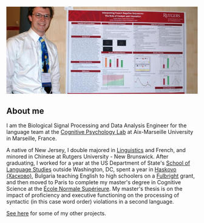 ![Poster presentation](files/poster.jpg)

## About me
I am the Biological Signal Processing and Data Analysis Engineer for the language team at the [Cognitive Psychology Lab](https://lpc.univ-amu.fr/en) at Aix-Marseille University in Marseille, France.

<!--- What do I do; what am i interested in? --->

<!--- , and am fascinated with how meaning and structure in language are represented in the brain, as well as how the representations of languages might interact in speakers (or signers) who know more than one.  --->

A native of New Jersey, I double majored in [Linguistics](https://sites.google.com/site/experimentalsyntax4/home) and French, and minored in Chinese at Rutgers University - New Brunswick. After graduating, I worked for a year at the US Department of State's [School of Language Studies](https://www.state.gov/m/fsi/sls/) outside Washington, DC, spent a year in [Haskovo (Хасково)](https://en.wikipedia.org/wiki/Haskovo), Bulgaria teaching English to high schoolers on a [Fulbright](http://www.fulbright.bg/en/) grant, and then moved to Paris to complete my master's degree in Cognitive Science at the [École Normale Supérieure](https://cognition.ens.fr/en). My master's thesis is on the impact of proficiency and executive functioning on the processing of syntactic (in this case word order) violations in a second language. 

[See here](https://JeremyYeaton.github.io/research) for some of my other projects.
